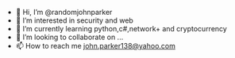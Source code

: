 - 👋 Hi, I’m @randomjohnparker
- 👀 I’m interested in security and web 
- 🌱 I’m currently learning python,c#,network+ and cryptocurrency
- 💞️ I’m looking to collaborate on ...
- 📫 How to reach me john.parker138@yahoo.com

<!---
randomjohnparker/randomjohnparker is a ✨ special ✨ repository because its `README.md` (this file) appears on your GitHub profile.
You can click the Preview link to take a look at your changes.
--->
